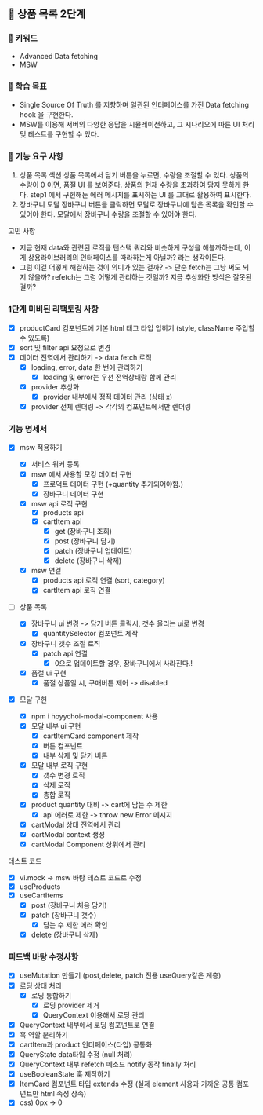 ## 🚀 상품 목록 2단계

### 🔑 키워드

- Advanced Data fetching
- MSW

### 📍 학습 목표

- Single Source Of Truth 를 지향하며 일관된 인터페이스를 가진 Data fetching hook 을 구현한다.
- MSW를 이용해 서버의 다양한 응답을 시뮬레이션하고, 그 시나리오에 따른 UI 처리 및 테스트를 구현할 수 있다.

### 🎯 기능 요구 사항

1. 상품 목록 섹션
   상품 목록에서 담기 버튼을 누르면, 수량을 조절할 수 있다.
   상품의 수량이 0 이면, 품절 UI 를 보여준다.
   상품의 현재 수량을 초과하여 담지 못하게 한다.
   step1 에서 구현해둔 에러 메시지를 표시하는 UI 를 그대로 활용하여 표시한다.
2. 장바구니 모달
   장바구니 버튼을 클릭하면 모달로 장바구니에 담은 목록을 확인할 수 있어야 한다.
   모달에서 장바구니 수량을 조절할 수 있어야 한다.

고민 사항

- 지금 현재 data와 관련된 로직을 탠스택 쿼리와 비슷하게 구성을 해볼까하는데, 이게 상용라이브러리의 인터페이스를 따라하는게 아닐까? 라는 생각이든다.
- 그럼 이걸 어떻게 해결하는 것이 의미가 있는 걸까?
  -> 단순 fetch는 그냥 써도 되지 않을까? refetch는 그럼 어떻게 관리하는 것일까?
  지금 추상화한 방식은 잘못된걸까?

### 1단계 미비된 리팩토링 사항

- [x] productCard 컴포넌트에 기본 html 태그 타입 입히기 (style, className 주입할 수 있도록)
- [x] sort 및 filter api 요청으로 변경
- [x] 데이터 전역에서 관리하기 -> data fetch 로직
  - [x] loading, error, data 한 번에 관리하기
    - [x] loading 및 error는 우선 전역상태랑 함께 관리
  - [x] provider 추상화
    - [x] provider 내부에서 정적 데이터 관리 (상태 x)
  - [x] provider 전체 렌더링 -> 각각의 컴포넌트에서만 렌더링

### 기능 명세서

- [x] msw 적용하기

  - [x] 서비스 워커 등록
  - [x] msw 에서 사용할 모킹 데이터 구현
    - [x] 프로덕트 데이터 구현 (+quantity 추가되어야함.)
    - [x] 장바구니 데이터 구현
  - [x] msw api 로직 구현
    - [x] products api
    - [x] cartItem api
      - [x] get (장바구니 조회)
      - [x] post (장바구니 담기)
      - [x] patch (장바구니 업데이트)
      - [x] delete (장바구니 삭제)
  - [x] msw 연결
    - [x] products api 로직 연결 (sort, category)
    - [x] cartItem api 로직 연결

- [ ] 상품 목록
  - [x] 장바구니 ui 변경 -> 담기 버튼 클릭시, 갯수 올리는 ui로 변경
    - [x] quantitySelector 컴포넌트 제작
  - [x] 장바구니 갯수 조절 로직
    - [x] patch api 연결
      - [x] 0으로 업데이트할 경우, 장바구니에서 사라진다.!
  - [x] 품절 ui 구현
    - [x] 품절 상품일 시, 구매버튼 제어 -> disabled
- [x] 모달 구현
  - [x] npm i hoyychoi-modal-component 사용
  - [x] 모달 내부 ui 구현
    - [x] cartItemCard component 제작
    - [x] 버튼 컴포넌트
    - [x] 내부 삭제 및 닫기 버튼
  - [x] 모달 내부 로직 구현
    - [x] 갯수 변경 로직
    - [x] 삭제 로직
    - [x] 총합 로직
  - [x] product quantity 대비 -> cart에 담는 수 제한
    - [x] api 에러로 제한 -> throw new Error 메시지
  - [x] cartModal 상태 전역에서 관리
  - [x] cartModal context 생성
  - [x] cartModal Component 상위에서 관리

테스트 코드

- [x] vi.mock -> msw 바탕 테스트 코드로 수정
- [x] useProducts
- [x] useCartItems
  - [x] post (장바구니 처음 담기)
  - [x] patch (장바구니 갯수)
    - [x] 담는 수 제한 에러 확인
  - [x] delete (장바구니 삭제)

### 피드백 바탕 수정사항

- [x] useMutation 만들기 (post,delete, patch 전용 useQuery같은 계층)
- [x] 로딩 상태 처리
  - [x] 로딩 통합하기
    - [x] 로딩 provider 제거
    - [x] QueryContext 이용해서 로딩 관리
- [x] QueryContext 내부에서 로딩 컴포넌트로 연결
- [x] 훅 역할 분리하기
- [x] cartItem과 product 인터페이스(타입) 공통화
- [x] QueryState data타입 수정 (null 처리)
- [x] QueryContext 내부 refetch 메소드 notify 동작 finally 처리
- [x] useBooleanState 훅 제작하기
- [x] ItemCard 컴포넌트 타입 extends 수정 (실제 element 사용과 가까운 공통 컴포넌트만 html 속성 상속)
- [x] css) 0px -> 0
